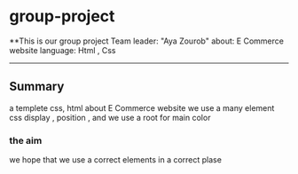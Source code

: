 # group-project
**This is our group project 
Team leader: "Aya Zourob"
about: E Commerce website 
language: Html , Css 

---

## Summary
a templete css, html about E Commerce website we use a many element css display , position , and we use a root for main color

### the aim
we hope that we use a correct elements in a correct plase 

